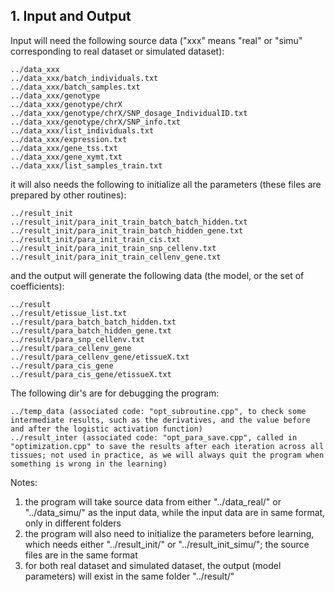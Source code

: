 ## 1. Input and Output

Input will need the following source data ("xxx" means "real" or "simu" corresponding to real dataset or simulated dataset):

```
../data_xxx
../data_xxx/batch_individuals.txt
../data_xxx/batch_samples.txt
../data_xxx/genotype
../data_xxx/genotype/chrX
../data_xxx/genotype/chrX/SNP_dosage_IndividualID.txt
../data_xxx/genotype/chrX/SNP_info.txt
../data_xxx/list_individuals.txt
../data_xxx/expression.txt
../data_xxx/gene_tss.txt
../data_xxx/gene_xymt.txt
../data_xxx/list_samples_train.txt
```

it will also needs the following to initialize all the parameters (these files are prepared by other routines):

```
../result_init
../result_init/para_init_train_batch_batch_hidden.txt
../result_init/para_init_train_batch_hidden_gene.txt
../result_init/para_init_train_cis.txt
../result_init/para_init_train_snp_cellenv.txt
../result_init/para_init_train_cellenv_gene.txt
```

and the output will generate the following data (the model, or the set of coefficients):

```
../result
../result/etissue_list.txt
../result/para_batch_batch_hidden.txt
../result/para_batch_hidden_gene.txt
../result/para_snp_cellenv.txt
../result/para_cellenv_gene
../result/para_cellenv_gene/etissueX.txt
../result/para_cis_gene
../result/para_cis_gene/etissueX.txt
```

The following dir's are for debugging the program:

```
../temp_data (associated code: "opt_subroutine.cpp", to check some intermediate results, such as the derivatives, and the value before and after the logistic activation function)
../result_inter (associated code: "opt_para_save.cpp", called in "optimization.cpp" to save the results after each iteration across all tissues; not used in practice, as we will always quit the program when something is wrong in the learning)
```

Notes:

1. the program will take source data from either "../data\_real/" or "../data\_simu/" as the input data, while the input data are in same format, only in different folders
2. the program will also need to initialize the parameters before learning, which needs either "../result\_init/" or "../result\_init\_simu/"; the source files are in the same format
3. for both real dataset and simulated dataset, the output (model parameters) will exist in the same folder "../result/"

